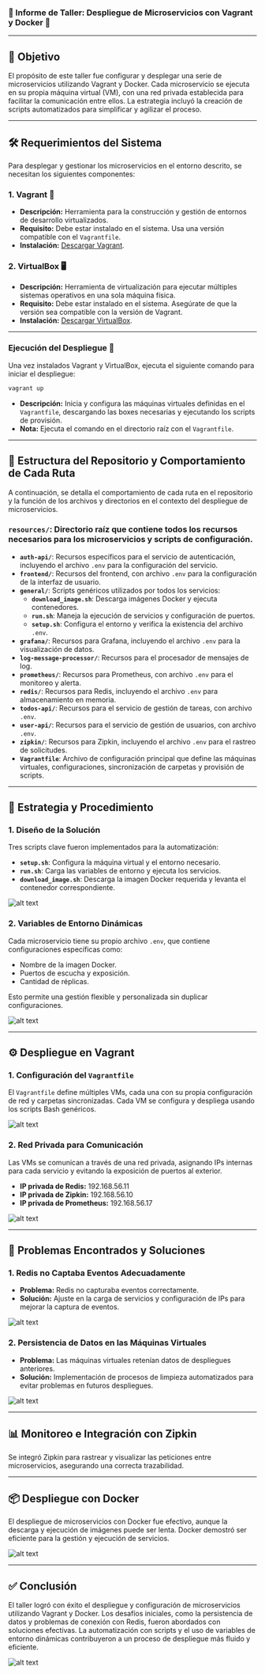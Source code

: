 ### 📝 Informe de Taller: Despliegue de Microservicios con Vagrant y Docker 🚀

---

## 🎯 **Objetivo**

El propósito de este taller fue configurar y desplegar una serie de microservicios utilizando Vagrant y Docker. Cada microservicio se ejecuta en su propia máquina virtual (VM), con una red privada establecida para facilitar la comunicación entre ellos. La estrategia incluyó la creación de scripts automatizados para simplificar y agilizar el proceso.

---

## 🛠️ **Requerimientos del Sistema**

Para desplegar y gestionar los microservicios en el entorno descrito, se necesitan los siguientes componentes:

### **1. Vagrant 🧳**

- **Descripción:** Herramienta para la construcción y gestión de entornos de desarrollo virtualizados.
- **Requisito:** Debe estar instalado en el sistema. Usa una versión compatible con el `Vagrantfile`.
- **Instalación:** [Descargar Vagrant](https://www.vagrantup.com/downloads).

### **2. VirtualBox 🖥️**

- **Descripción:** Herramienta de virtualización para ejecutar múltiples sistemas operativos en una sola máquina física.
- **Requisito:** Debe estar instalado en el sistema. Asegúrate de que la versión sea compatible con la versión de Vagrant.
- **Instalación:** [Descargar VirtualBox](https://www.virtualbox.org/wiki/Downloads).

---

### **Ejecución del Despliegue 🚀**

Una vez instalados Vagrant y VirtualBox, ejecuta el siguiente comando para iniciar el despliegue:

```bash
vagrant up
```

- **Descripción:** Inicia y configura las máquinas virtuales definidas en el `Vagrantfile`, descargando las boxes necesarias y ejecutando los scripts de provisión.
- **Nota:** Ejecuta el comando en el directorio raíz con el `Vagrantfile`.

---

## 📁 **Estructura del Repositorio y Comportamiento de Cada Ruta**

A continuación, se detalla el comportamiento de cada ruta en el repositorio y la función de los archivos y directorios en el contexto del despliegue de microservicios.

### **`resources/`**: Directorio raíz que contiene todos los recursos necesarios para los microservicios y scripts de configuración.

- **`auth-api/`**: Recursos específicos para el servicio de autenticación, incluyendo el archivo `.env` para la configuración del servicio.
- **`frontend/`**: Recursos del frontend, con archivo `.env` para la configuración de la interfaz de usuario.
- **`general/`**: Scripts genéricos utilizados por todos los servicios:
  - **`download_image.sh`**: Descarga imágenes Docker y ejecuta contenedores.
  - **`run.sh`**: Maneja la ejecución de servicios y configuración de puertos.
  - **`setup.sh`**: Configura el entorno y verifica la existencia del archivo `.env`.
- **`grafana/`**: Recursos para Grafana, incluyendo el archivo `.env` para la visualización de datos.
- **`log-message-processor/`**: Recursos para el procesador de mensajes de log.
- **`prometheus/`**: Recursos para Prometheus, con archivo `.env` para el monitoreo y alerta.
- **`redis/`**: Recursos para Redis, incluyendo el archivo `.env` para almacenamiento en memoria.
- **`todos-api/`**: Recursos para el servicio de gestión de tareas, con archivo `.env`.
- **`user-api/`**: Recursos para el servicio de gestión de usuarios, con archivo `.env`.
- **`zipkin/`**: Recursos para Zipkin, incluyendo el archivo `.env` para el rastreo de solicitudes.
- **`Vagrantfile`**: Archivo de configuración principal que define las máquinas virtuales, configuraciones, sincronización de carpetas y provisión de scripts.

---

## 🔧 **Estrategia y Procedimiento**

### 1. **Diseño de la Solución**

Tres scripts clave fueron implementados para la automatización:

- **`setup.sh`**: Configura la máquina virtual y el entorno necesario.
- **`run.sh`**: Carga las variables de entorno y ejecuta los servicios.
- **`download_image.sh`**: Descarga la imagen Docker requerida y levanta el contenedor correspondiente.

![alt text](img/image-3.png)

### 2. **Variables de Entorno Dinámicas**

Cada microservicio tiene su propio archivo `.env`, que contiene configuraciones específicas como:

- Nombre de la imagen Docker.
- Puertos de escucha y exposición.
- Cantidad de réplicas.

Esto permite una gestión flexible y personalizada sin duplicar configuraciones.

![alt text](img/image-4.png)

---

## ⚙️ **Despliegue en Vagrant**

### 1. **Configuración del `Vagrantfile`**

El `Vagrantfile` define múltiples VMs, cada una con su propia configuración de red y carpetas sincronizadas. Cada VM se configura y despliega usando los scripts Bash genéricos.

![alt text](img/image.png)

### 2. **Red Privada para Comunicación**

Las VMs se comunican a través de una red privada, asignando IPs internas para cada servicio y evitando la exposición de puertos al exterior.

- **IP privada de Redis:** 192.168.56.11
- **IP privada de Zipkin:** 192.168.56.10
- **IP privada de Prometheus:** 192.168.56.17

![alt text](img/image-5.png)

---

## 🚧 **Problemas Encontrados y Soluciones**

### 1. **Redis no Captaba Eventos Adecuadamente**

- **Problema:** Redis no capturaba eventos correctamente.
- **Solución:** Ajuste en la carga de servicios y configuración de IPs para mejorar la captura de eventos.

![alt text](img/image-1.png)

### 2. **Persistencia de Datos en las Máquinas Virtuales**

- **Problema:** Las máquinas virtuales retenían datos de despliegues anteriores.
- **Solución:** Implementación de procesos de limpieza automatizados para evitar problemas en futuros despliegues.

![alt text](img/image-8.png)

---

## 📊 **Monitoreo e Integración con Zipkin**

Se integró Zipkin para rastrear y visualizar las peticiones entre microservicios, asegurando una correcta trazabilidad.

---

## 📦 **Despliegue con Docker**

El despliegue de microservicios con Docker fue efectivo, aunque la descarga y ejecución de imágenes puede ser lenta. Docker demostró ser eficiente para la gestión y ejecución de servicios.

![alt text](img/image-6.png)

---

## ✅ **Conclusión**

El taller logró con éxito el despliegue y configuración de microservicios utilizando Vagrant y Docker. Los desafíos iniciales, como la persistencia de datos y problemas de conexión con Redis, fueron abordados con soluciones efectivas. La automatización con scripts y el uso de variables de entorno dinámicas contribuyeron a un proceso de despliegue más fluido y eficiente.

![alt text](img/image-7.png)